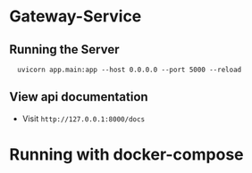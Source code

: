 # Gateway-Service

## Running the Server

```shell
  uvicorn app.main:app --host 0.0.0.0 --port 5000 --reload
```

## View api documentation

- Visit `http://127.0.0.1:8000/docs`

# Running with docker-compose


